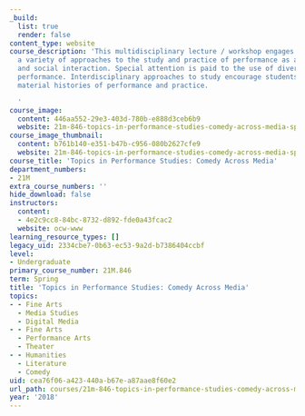 ```yaml
---
_build:
  list: true
  render: false
content_type: website
course_description: 'This multidisciplinary lecture / workshop engages students in
  a variety of approaches to the study and practice of performance as an area of aesthetic
  and social interaction. Special attention is paid to the use of diverse media in
  performance. Interdisciplinary approaches to study encourage students to seek out
  material histories of performance and practice.

  '
course_image:
  content: 446aa552-29e3-403d-780b-e888d3ceb6b9
  website: 21m-846-topics-in-performance-studies-comedy-across-media-spring-2018
course_image_thumbnail:
  content: b761b140-e351-b47b-c956-080b2627cfe9
  website: 21m-846-topics-in-performance-studies-comedy-across-media-spring-2018
course_title: 'Topics in Performance Studies: Comedy Across Media'
department_numbers:
- 21M
extra_course_numbers: ''
hide_download: false
instructors:
  content:
  - 4e2c9cc8-84bc-8732-d892-fde0a43fcac2
  website: ocw-www
learning_resource_types: []
legacy_uid: 2334cbe7-0b63-ec53-9a2d-b7386404ccbf
level:
- Undergraduate
primary_course_number: 21M.846
term: Spring
title: 'Topics in Performance Studies: Comedy Across Media'
topics:
- - Fine Arts
  - Media Studies
  - Digital Media
- - Fine Arts
  - Performance Arts
  - Theater
- - Humanities
  - Literature
  - Comedy
uid: cea76f06-a423-440a-b67e-a87aae8f60e2
url_path: courses/21m-846-topics-in-performance-studies-comedy-across-media-spring-2018
year: '2018'
---
```

